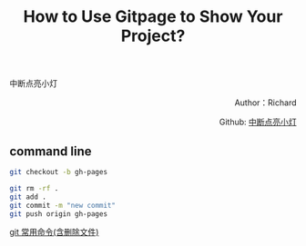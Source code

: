 ﻿---
layout: post
title: How to Use Gitpage to Show Your Project?
category: ARM
tags: [Education, Opioions]
---
中断点亮小灯

<p align="right">
Author：Richard 
</p>

<p align="right">
Github:
<a href="https://github.com/CheKaiWei/ARM-Programming"> 中断点亮小灯</a>
</p>


## command line

```bash
git checkout -b gh-pages
```
```bash
git rm -rf .
git add .
git commit -m "new commit"
git push origin gh-pages
```

[git 常用命令(含删除文件)](https://www.cnblogs.com/springbarley/archive/2012/11/03/2752984.html)  